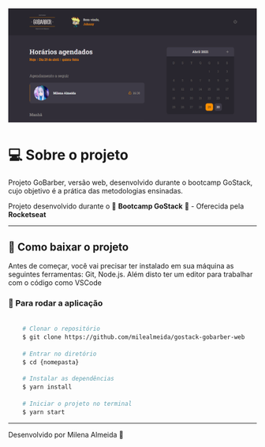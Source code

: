 <h1 align="center">
  <img src="./.github/printTela.png" />
</h1>

# 💻 Sobre o projeto
Projeto GoBarber, versão web, desenvolvido durante o bootcamp GoStack, cujo objetivo é a prática das metodologias ensinadas.

Projeto desenvolvido durante o 🚀 **Bootcamp GoStack** 🚀 - Oferecida pela **Rocketseat**

---

## 🚨 Como baixar o projeto
Antes de começar, você vai precisar ter instalado em sua máquina as seguintes ferramentas: Git, Node.js. Além disto ter um editor para trabalhar com o código como VSCode

### 🏁 Para rodar a aplicação

```bash

    # Clonar o repositório
    $ git clone https://github.com/milealmeida/gostack-gobarber-web

    # Entrar no diretório
    $ cd {nomepasta}

    # Instalar as dependências
    $ yarn install

    # Iniciar o projeto no terminal
    $ yarn start

```

---
Desenvolvido por Milena Almeida 💙
